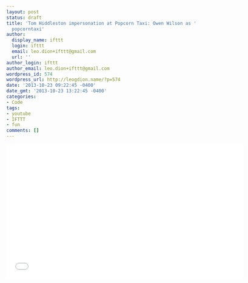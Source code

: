 ```yaml
---
layout: post
status: draft
title: 'Tom Hiddleston impersonation at Popcorn Taxi: Owen Wilson as ''Loki''. by
  popcorntaxi'
author:
  display_name: ifttt
  login: ifttt
  email: leo.dion+ifttt@gmail.com
  url: ''
author_login: ifttt
author_email: leo.dion+ifttt@gmail.com
wordpress_id: 574
wordpress_url: http://leogdion.name/?p=574
date: '2013-10-23 09:22:45 -0400'
date_gmt: '2013-10-23 13:22:45 -0400'
categories:
- Code
tags:
- youtube
- IFTTT
- fun
comments: []
---
```

<iframe width="625" height="352" src="//www.youtube.com/embed/Yqc0UMwNKmg" frameborder="0" allowfullscreen></iframe>

